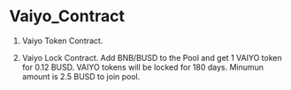 # Vaiyo_Contract

1. Vaiyo Token Contract.

2. Vaiyo Lock Contract.
Add BNB/BUSD to the Pool and get 1 VAIYO token for 0.12 BUSD.
VAIYO tokens will be locked for 180 days.
Minumun amount is 2.5 BUSD to join pool.
